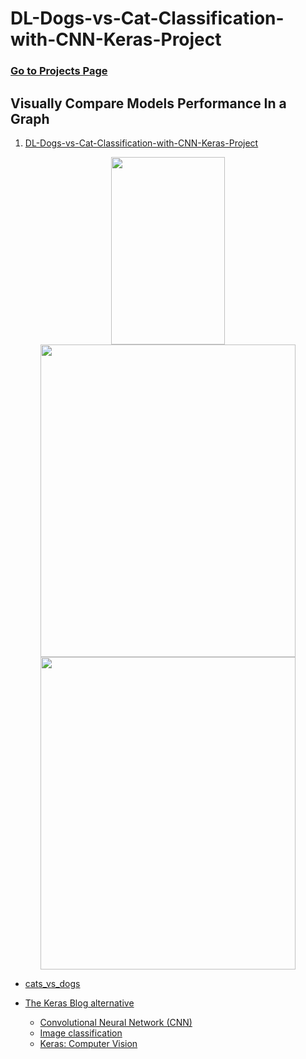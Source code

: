 # DL-Dogs-vs-Cat-Classification-with-CNN-Keras-Project

### [Go to Projects Page](https://github.com/celik-muhammed/15CS-Deep-Learning-Case-Studies-with-Python/blob/master/README.md)

## Visually Compare Models Performance In a Graph

01. [DL-Dogs-vs-Cat-Classification-with-CNN-Keras-Project](./CNN_Project_Image_Classification_with_CNN_(catdogclassifier)_Student.ipynb)

<div align='center'>

<img src='https://i.ibb.co/SVSZ1kL/download.png' alt='' width=60%, height=300>
<img src='https://i.ibb.co/wWzry3m/download.png' alt='' width=90%, height=500>
<img src='https://i.ibb.co/ZM85xmG/download.png' alt='' width=90%, height=500>
</div>

- [cats_vs_dogs](https://www.tensorflow.org/datasets/catalog/cats_vs_dogs)
- [The Keras Blog alternative](https://blog.keras.io/building-powerful-image-classification-models-using-very-little-data.html)

    - [Convolutional Neural Network (CNN)](https://www.tensorflow.org/tutorials/images/cnn)
    - [Image classification](https://www.tensorflow.org/tutorials/images/classification)
    - [Keras: Computer Vision](https://keras.io/examples/vision/)
